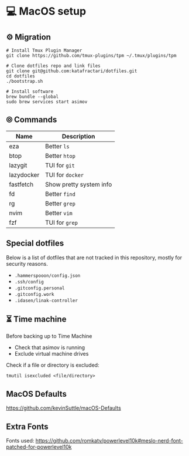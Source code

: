 # 💻 MacOS setup

## ⚙️ Migration

```
# Install Tmux Plugin Manager
git clone https://github.com/tmux-plugins/tpm ~/.tmux/plugins/tpm
```

```
# Clone dotfiles repo and link files
git clone git@github.com:katafractari/dotfiles.git
cd dotfiles
./bootstrap.sh
```

```
# Install software
brew bundle --global
sudo brew services start asimov
```
## ⦾ Commands

| Name        | Description             |
|-------------|-------------------------|
| eza         | Better `ls`             |
| btop        | Better `htop`           |
| lazygit     | TUI for `git`           |
| lazydocker  | TUI for `docker`        |
| fastfetch   | Show pretty system info |
| fd          | Better `find`           |
| rg          | Better `grep`           |
| nvim        | Better `vim`            |
| fzf         | TUI for `grep`           |

## Special dotfiles

Below is a list of dotfiles that are not tracked in this repository, mostly for security reasons.

- `.hammerspooon/config.json`
- `.ssh/config`
- `.gitconfig.personal`
- `.gitconfig.work`
- `.idasen/linak-controller`

## ⏳ Time machine

Before backing up to Time Machine

- Check that asimov is running
- Exclude virtual machine drives

Check if a file or directory is excluded:
```
tmutil isexcluded <file/directory>
```

## MacOS Defaults

https://github.com/kevinSuttle/macOS-Defaults

## Extra Fonts

Fonts used: https://github.com/romkatv/powerlevel10k#meslo-nerd-font-patched-for-powerlevel10k

